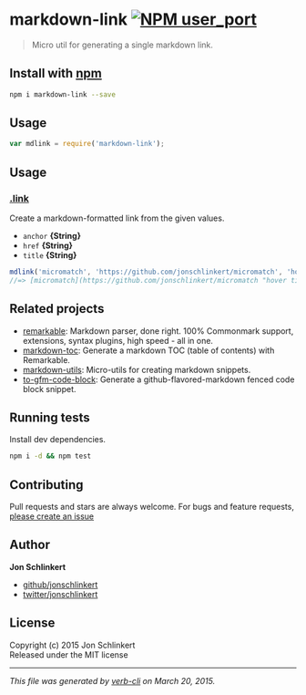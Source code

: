 # markdown-link [![NPM user_port](https://badge.fury.io/js/markdown-link.svg)](http://badge.fury.io/js/markdown-link)

> Micro util for generating a single markdown link.

## Install with [npm](npmjs.org)

```bash
npm i markdown-link --save
```

## Usage

```js
var mdlink = require('markdown-link');
```

## Usage
### [.link](./index.js#L18)

Create a markdown-formatted link from the given values.

* `anchor` **{String}**    
* `href` **{String}**    
* `title` **{String}**    

```js
mdlink('micromatch', 'https://github.com/jonschlinkert/micromatch', 'hover title');
//=> [micromatch](https://github.com/jonschlinkert/micromatch "hover title")
```

## Related projects
* [remarkable](https://github.com/jonschlinkert/remarkable): Markdown parser, done right. 100% Commonmark support, extensions, syntax plugins, high speed - all in one.
* [markdown-toc](https://github.com/jonschlinkert/markdown-toc): Generate a markdown TOC (table of contents) with Remarkable.
* [markdown-utils](https://github.com/jonschlinkert/markdown-utils): Micro-utils for creating markdown snippets.
* [to-gfm-code-block](https://github.com/jonschlinkert/to-gfm-code-block): Generate a github-flavored-markdown fenced code block snippet.

## Running tests
Install dev dependencies.

```bash
npm i -d && npm test
```

## Contributing
Pull requests and stars are always welcome. For bugs and feature requests, [please create an issue](https://github.com/jonschlinkert/markdown-link/issues)

## Author

**Jon Schlinkert**
 
+ [github/jonschlinkert](https://github.com/jonschlinkert)
+ [twitter/jonschlinkert](http://twitter.com/jonschlinkert) 

## License
Copyright (c) 2015 Jon Schlinkert  
Released under the MIT license

***

_This file was generated by [verb-cli](https://github.com/assemble/verb-cli) on March 20, 2015._